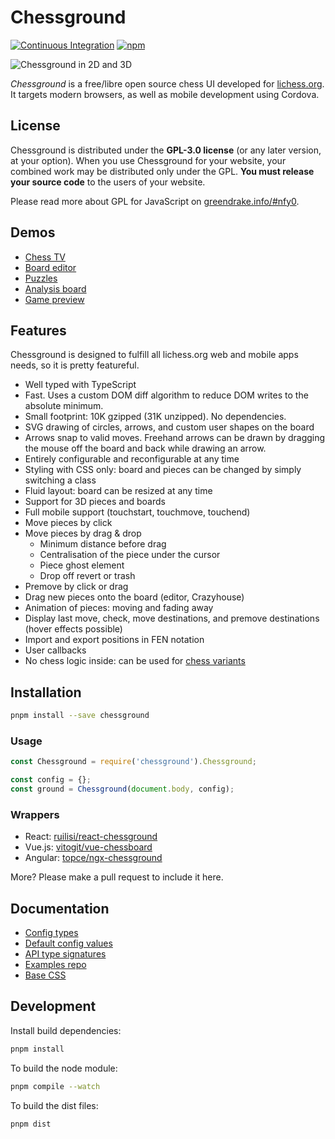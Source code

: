 # Chessground

[![Continuous Integration](https://github.com/ornicar/chessground/workflows/Continuous%20Integration/badge.svg)](https://github.com/ornicar/chessground/actions?query=workflow%3A%22Continuous+Integration%22)
[![npm](https://img.shields.io/npm/v/chessground)](https://www.npmjs.com/package/chessground)

![Chessground in 2D and 3D](/screenshot/twin.jpg)

_Chessground_ is a free/libre open source chess UI developed for
[lichess.org](https://lichess.org).
It targets modern browsers, as well as mobile development using Cordova.

## License

Chessground is distributed under the **GPL-3.0 license** (or any later version,
at your option).
When you use Chessground for your website, your combined work may be
distributed only under the GPL. **You must release your source code** to the
users of your website.

Please read more about GPL for JavaScript on [greendrake.info/#nfy0](http://greendrake.info/#nfy0).

## Demos

- [Chess TV](https://lichess.org/tv)
- [Board editor](https://lichess.org/editor)
- [Puzzles](https://lichess.org/training)
- [Analysis board](https://lichess.org/ofWXRFGy)
- [Game preview](https://lichess.org/games)

## Features

Chessground is designed to fulfill all lichess.org web and mobile apps needs, so it is pretty featureful.

- Well typed with TypeScript
- Fast. Uses a custom DOM diff algorithm to reduce DOM writes to the absolute minimum.
- Small footprint: 10K gzipped (31K unzipped). No dependencies.
- SVG drawing of circles, arrows, and custom user shapes on the board
- Arrows snap to valid moves. Freehand arrows can be drawn by dragging the mouse off the board and back while drawing an arrow.
- Entirely configurable and reconfigurable at any time
- Styling with CSS only: board and pieces can be changed by simply switching a class
- Fluid layout: board can be resized at any time
- Support for 3D pieces and boards
- Full mobile support (touchstart, touchmove, touchend)
- Move pieces by click
- Move pieces by drag & drop
  - Minimum distance before drag
  - Centralisation of the piece under the cursor
  - Piece ghost element
  - Drop off revert or trash
- Premove by click or drag
- Drag new pieces onto the board (editor, Crazyhouse)
- Animation of pieces: moving and fading away
- Display last move, check, move destinations, and premove destinations (hover effects possible)
- Import and export positions in FEN notation
- User callbacks
- No chess logic inside: can be used for [chess variants](https://lichess.org/variant)

## Installation

```sh
pnpm install --save chessground
```

### Usage

```js
const Chessground = require('chessground').Chessground;

const config = {};
const ground = Chessground(document.body, config);
```

### Wrappers

- React: [ruilisi/react-chessground](https://github.com/ruilisi/react-chessground)
- Vue.js: [vitogit/vue-chessboard](https://github.com/vitogit/vue-chessboard)
- Angular: [topce/ngx-chessground](https://github.com/topce/ngx-chessground)

More? Please make a pull request to include it here.

## Documentation

- [Config types](https://github.com/ornicar/chessground/tree/master/src/config.ts)
- [Default config values](https://github.com/ornicar/chessground/tree/master/src/state.ts)
- [API type signatures](https://github.com/ornicar/chessground/tree/master/src/api.ts)
- [Examples repo](https://github.com/ornicar/chessground-examples/tree/master/src/units)
- [Base CSS](https://github.com/ornicar/chessground-examples/blob/master/assets/chessground.css)

## Development

Install build dependencies:

```sh
pnpm install
```

To build the node module:

```sh
pnpm compile --watch
```

To build the dist files:

```sh
pnpm dist
```
